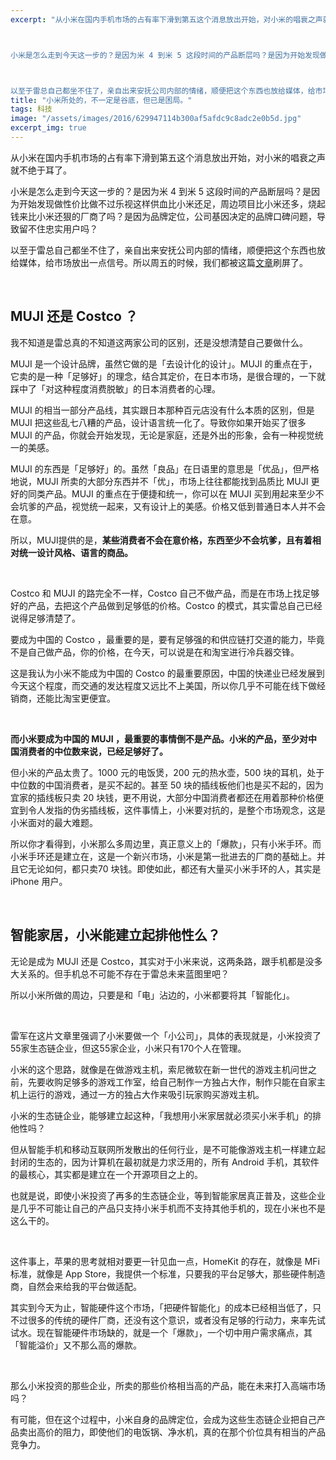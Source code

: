 ```yaml
---
excerpt: "从小米在国内手机市场的占有率下滑到第五这个消息放出开始，对小米的唱衰之声就不绝于耳了。



小米是怎么走到今天这一步的？是因为米 4 到米 5 这段时间的产品断层吗？是因为开始发现做性价比做不过乐视这样供血比小米还足，周边项目比小米还多，烧起钱来比小米还狠的厂商了吗？是因为品牌定位，公司基因决定的品牌口碑问题，导致留不住忠实用户吗？



以至于雷总自己都坐不住了，亲自出来安抚公司内部的情绪，顺便把这个东西也放给媒体，给市场放出一点信号。所以周五的时候，我们都被这篇[文章](https://tech.qq.com/a/20160708/047330.htm)刷屏了。"
title: "小米所处的，不一定是谷底，但已是困局。"
tags: 科技
image: "/assets/images/2016/629947114b300af5afdc9c8adc2e0b5d.jpg"
excerpt_img: true
---
```


从小米在国内手机市场的占有率下滑到第五这个消息放出开始，对小米的唱衰之声就不绝于耳了。

小米是怎么走到今天这一步的？是因为米 4 到米 5 这段时间的产品断层吗？是因为开始发现做性价比做不过乐视这样供血比小米还足，周边项目比小米还多，烧起钱来比小米还狠的厂商了吗？是因为品牌定位，公司基因决定的品牌口碑问题，导致留不住忠实用户吗？

以至于雷总自己都坐不住了，亲自出来安抚公司内部的情绪，顺便把这个东西也放给媒体，给市场放出一点信号。所以周五的时候，我们都被这篇[文章](https://tech.qq.com/a/20160708/047330.htm)刷屏了。

<br>

## MUJI 还是 Costco ？

我不知道是雷总真的不知道这两家公司的区别，还是没想清楚自己要做什么。

MUJI 是一个设计品牌，虽然它做的是「去设计化的设计」。MUJI 的重点在于，它卖的是一种「足够好」的理念，结合其定价，在日本市场，是很合理的，一下就踩中了「对这种程度消费脱敏」的日本消费者的心理。

MUJI 的相当一部分产品线，其实跟日本那种百元店没有什么本质的区别，但是 MUJI 把这些乱七八糟的产品，设计语言统一化了。导致你如果开始买了很多 MUJI 的产品，你就会开始发现，无论是家庭，还是外出的形象，会有一种视觉统一的美感。

MUJI 的东西是「足够好」的。虽然「良品」在日语里的意思是「优品」，但严格地说，MUJI 所卖的大部分东西并不「优」，市场上往往都能找到品质比 MUJI 更好的同类产品。MUJI 的重点在于便捷和统一，你可以在 MUJI 买到用起来至少不会坑爹的产品，视觉统一起来，又有设计上的美感。价格又低到普通日本人并不会在意。

所以，MUJI提供的是，**某些消费者不会在意价格，东西至少不会坑爹，且有着相对统一设计风格、语言的商品。**

<br>

Costco 和 MUJI 的路完全不一样，Costco 自己不做产品，而是在市场上找足够好的产品，去把这个产品做到足够低的价格。Costco 的模式，其实雷总自己已经说得足够清楚了。

要成为中国的 Costco ，最重要的是，要有足够强的和供应链打交道的能力，毕竟不是自己做产品，你的价格，在今天，可以说是在和淘宝进行冷兵器交锋。

这是我认为小米不能成为中国的 Costco 的最重要原因，中国的快递业已经发展到今天这个程度，而交通的发达程度又远比不上美国，所以你几乎不可能在线下做经销商，还能比淘宝更便宜。

<br>

**而小米要成为中国的 MUJI ，最重要的事情倒不是产品。小米的产品，至少对中国消费者的中位数来说，已经足够好了。**

但小米的产品太贵了。1000 元的电饭煲，200 元的热水壶，500 块的耳机，处于中位数的中国消费者，是买不起的。甚至 50 块的插线板他们也是买不起的，因为宜家的插线板只卖 20 块钱，更不用说，大部分中国消费者都还在用着那种价格便宜到令人发指的伪劣插线板，这件事情上，小米要对抗的，是整个市场观念，这是小米面对的最大难题。

所以你才看得到，小米那么多周边里，真正意义上的「爆款」，只有小米手环。而小米手环还是建立在，这是一个新兴市场，小米是第一批进去的厂商的基础上。并且它无论如何，都只卖70 块钱。即使如此，都还有大量买小米手环的人，其实是 iPhone 用户。

<br>

## 智能家居，小米能建立起排他性么？

无论是成为 MUJI 还是 Costco，其实对于小米来说，这两条路，跟手机都是没多大关系的。但手机总不可能不存在于雷总未来蓝图里吧？

所以小米所做的周边，只要是和「电」沾边的，小米都要将其「智能化」。

<br>

雷军在这片文章里强调了小米要做一个「小公司」，具体的表现就是，小米投资了55家生态链企业，但这55家企业，小米只有170个人在管理。

小米的这个思路，就像是在做游戏主机，索尼微软在新一世代的游戏主机问世之前，先要收购足够多的游戏工作室，给自己制作一方独占大作，制作只能在自家主机上运行的游戏，通过一方的独占大作来吸引玩家购买游戏主机。

小米的生态链企业，能够建立起这种，「我想用小米家居就必须买小米手机」的排他性吗？

但从智能手机和移动互联网所发散出的任何行业，是不可能像游戏主机一样建立起封闭的生态的，因为计算机在最初就是力求泛用的，所有 Android 手机，其软件的最核心，其实都是建立在一个开源项目之上的。

也就是说，即使小米投资了再多的生态链企业，等到智能家居真正普及，这些企业是几乎不可能让自己的产品只支持小米手机而不支持其他手机的，现在小米也不是这么干的。

<br>

这件事上，苹果的思考就相对要更一针见血一点，HomeKit 的存在，就像是 MFi 标准，就像是 App Store，我提供一个标准，只要我的平台足够大，那些硬件制造商，自然会来给我的平台做适配。

其实到今天为止，智能硬件这个市场，「把硬件智能化」的成本已经相当低了，只不过很多的传统的硬件厂商，还没有这个意识，或者没有足够的行动力，来率先试试水。现在智能硬件市场缺的，就是一个「爆款」，一个切中用户需求痛点，其「智能溢价」又不那么高的爆款。

<br>

那么小米投资的那些企业，所卖的那些价格相当高的产品，能在未来打入高端市场吗？

有可能，但在这个过程中，小米自身的品牌定位，会成为这些生态链企业把自己产品卖出高价的阻力，即使他们的电饭锅、净水机，真的在那个价位具有相当的产品竞争力。
